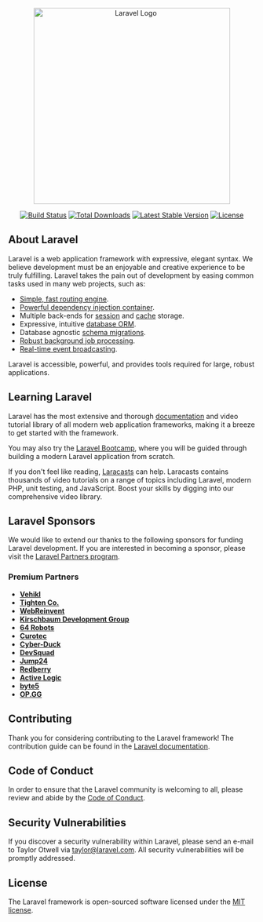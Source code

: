 <p align="center"><a href="https://laravel.com" target="_blank"><img src="https://raw.githubusercontent.com/laravel/art/master/logo-lockup/5%20SVG/2%20CMYK/1%20Full%20Color/laravel-logolockup-cmyk-red.svg" width="400" alt="Laravel Logo"></a></p>

<p align="center">
<a href="https://github.com/laravel/framework/actions"><img src="https://github.com/laravel/framework/workflows/tests/badge.svg" alt="Build Status"></a>
<a href="https://packagist.org/packages/laravel/framework"><img src="https://img.shields.io/packagist/dt/laravel/framework" alt="Total Downloads"></a>
<a href="https://packagist.org/packages/laravel/framework"><img src="https://img.shields.io/packagist/v/laravel/framework" alt="Latest Stable Version"></a>
<a href="https://packagist.org/packages/laravel/framework"><img src="https://img.shields.io/packagist/l/laravel/framework" alt="License"></a>
</p>

## About Laravel

Laravel is a web application framework with expressive, elegant syntax. We believe development must be an enjoyable and creative experience to be truly fulfilling. Laravel takes the pain out of development by easing common tasks used in many web projects, such as:

- [Simple, fast routing engine](https://laravel.com/docs/routing).
- [Powerful dependency injection container](https://laravel.com/docs/container).
- Multiple back-ends for [session](https://laravel.com/docs/session) and [cache](https://laravel.com/docs/cache) storage.
- Expressive, intuitive [database ORM](https://laravel.com/docs/eloquent).
- Database agnostic [schema migrations](https://laravel.com/docs/migrations).
- [Robust background job processing](https://laravel.com/docs/queues).
- [Real-time event broadcasting](https://laravel.com/docs/broadcasting).

Laravel is accessible, powerful, and provides tools required for large, robust applications.

## Learning Laravel

Laravel has the most extensive and thorough [documentation](https://laravel.com/docs) and video tutorial library of all modern web application frameworks, making it a breeze to get started with the framework.

You may also try the [Laravel Bootcamp](https://bootcamp.laravel.com), where you will be guided through building a modern Laravel application from scratch.

If you don't feel like reading, [Laracasts](https://laracasts.com) can help. Laracasts contains thousands of video tutorials on a range of topics including Laravel, modern PHP, unit testing, and JavaScript. Boost your skills by digging into our comprehensive video library.

## Laravel Sponsors

We would like to extend our thanks to the following sponsors for funding Laravel development. If you are interested in becoming a sponsor, please visit the [Laravel Partners program](https://partners.laravel.com).

### Premium Partners

- **[Vehikl](https://vehikl.com/)**
- **[Tighten Co.](https://tighten.co)**
- **[WebReinvent](https://webreinvent.com/)**
- **[Kirschbaum Development Group](https://kirschbaumdevelopment.com)**
- **[64 Robots](https://64robots.com)**
- **[Curotec](https://www.curotec.com/services/technologies/laravel/)**
- **[Cyber-Duck](https://cyber-duck.co.uk)**
- **[DevSquad](https://devsquad.com/hire-laravel-developers)**
- **[Jump24](https://jump24.co.uk)**
- **[Redberry](https://redberry.international/laravel/)**
- **[Active Logic](https://activelogic.com)**
- **[byte5](https://byte5.de)**
- **[OP.GG](https://op.gg)**

## Contributing

Thank you for considering contributing to the Laravel framework! The contribution guide can be found in the [Laravel documentation](https://laravel.com/docs/contributions).

## Code of Conduct

In order to ensure that the Laravel community is welcoming to all, please review and abide by the [Code of Conduct](https://laravel.com/docs/contributions#code-of-conduct).

## Security Vulnerabilities

If you discover a security vulnerability within Laravel, please send an e-mail to Taylor Otwell via [taylor@laravel.com](mailto:taylor@laravel.com). All security vulnerabilities will be promptly addressed.

## License

The Laravel framework is open-sourced software licensed under the [MIT license](https://opensource.org/licenses/MIT).



<!-- 
  composer create-project --prefer-dist laravel/laravel laravel
  cd laravel
  php artisan serve => start laravel
  php artisan migrate:refresh => recreates the table afresh (data will be lost)
  php artisan make:model -a --requests => create a table with all folders

   INFO  Model [app/Models/Student.php] created successfully.  

   INFO  Factory [database/factories/StudentFactory.php] created successfully.  

   INFO  Migration [database/migrations/2025_03_25_200731_create_students_table.php] created successfully.  

   INFO  Seeder [database/seeders/StudentSeeder.php] created successfully.  

   INFO  Request [app/Http/Requests/StoreStudentRequest.php] created successfully.  

   INFO  Request [app/Http/Requests/UpdateStudentRequest.php] created successfully.  

   INFO  Controller [app/Http/Controllers/StudentController.php] created successfully.  

   INFO  Policy [app/Policies/StudentPolicy.php] created successfully. 

  php artisan route:list => list all routes




 -->


 <!-- 
- create the blueprint table in the database/migration file 

- go to model and select the student model file and specify protected $fillabale variables which are fields that will be filled by the users 

database/factory is a shortcut for you to create fake realistic data. create all the fields you need using the fake() library (make sure to know the datatypes for your field.
e.g. 'email' => fake() -> unique() -> safeEmaile()
'fname' => fake() -> firstName()

database/seeder run your factory via the database seeder. if ou have multiple seeder files put them inside the databaseeder file so that it is easy to migrate

Student::factory(20) -> create()

use the associated factory (in this case StudentFactory) to create the seader

php artisan migrate:refresh --seed will delete the data and recreate it using the databseseeder

route in routes/web.php is a simple route to get, looks for the path and then function

route reources is used to tell the prefrix to all your routes (like prefix all routes with students) and specify where the controller is or to points to

php artisan route:list creates all the routes needed

resource/views create a folder for that student functionality and then create the individual files in them like index, create, edit, delete, detail

create a blade php file inside the student view to create a component/layout that doesnt chage like header, footer that other files will use

use @yield('conrent') in the body of the html which is where the page content is going to render

in other file like index.blade.php use the @extends('layout') to look for the layout file

and tell which section you want to render that content, looks for a 
@section('content')

--- content

@endsection 


add an index method to the student controller to return index view and with some data

add return for create view

create a form in create.blade.php using post method

add rules in app/http/request/store--- for form validation (check laravel available validation rules documentation)
  -->